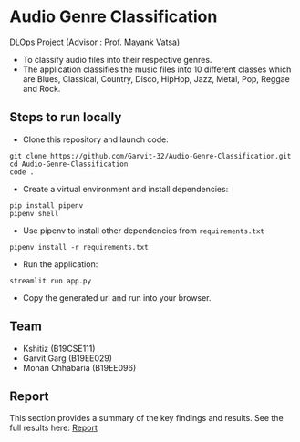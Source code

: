 # Audio Genre Classification
DLOps Project (Advisor : Prof. Mayank Vatsa)

- To classify audio files into their respective genres.
- The application classifies the music files into 10 different classes which are Blues, Classical, Country, Disco, HipHop, Jazz, Metal, Pop, Reggae and Rock.

## Steps to run locally

- Clone this repository and launch code:
```shell
git clone https://github.com/Garvit-32/Audio-Genre-Classification.git
cd Audio-Genre-Classification
code .
```
- Create a virtual environment and install dependencies:
```shell
pip install pipenv
pipenv shell
```
- Use pipenv to install other dependencies from `requirements.txt`
```shell
pipenv install -r requirements.txt
```

- Run the application:
```shell
streamlit run app.py
```
- Copy the generated url and run into your browser.

## Team

- Kshitiz (B19CSE111)
- Garvit Garg (B19EE029)
- Mohan Chhabaria (B19EE096)

## Report
This section provides a summary of the key findings and results. See the full results here: [Report](https://drive.google.com/file/d/16bzrEkDPUTccEoVN6M39t4OJ29rfsnuC/view?usp=sharing)

